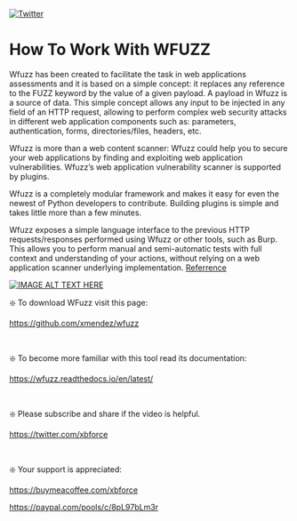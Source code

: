 [![Twitter](https://img.shields.io/twitter/url/https/twitter.com/xbforce.svg?style=social&label=Follow%20%40xbforce)](https://twitter.com/xbforce)

# How To Work With WFUZZ
Wfuzz has been created to facilitate the task in web applications assessments and it is based on a simple concept: it replaces any reference to the FUZZ keyword by the value of a given payload.
A payload in Wfuzz is a source of data.
This simple concept allows any input to be injected in any field of an HTTP request, allowing to perform complex web security attacks in different web application components such as: parameters, authentication, forms, directories/files, headers, etc.

Wfuzz is more than a web content scanner:
Wfuzz could help you to secure your web applications by finding and exploiting web application vulnerabilities. Wfuzz’s web application vulnerability scanner is supported by plugins.

Wfuzz is a completely modular framework and makes it easy for even the newest of Python developers to contribute. Building plugins is simple and takes little more than a few minutes.

Wfuzz exposes a simple language interface to the previous HTTP requests/responses performed using Wfuzz or other tools, such as Burp. This allows you to perform manual and semi-automatic tests with full context and understanding of your actions, without relying on a web application scanner underlying implementation. [Referrence](https://github.com/xmendez/wfuzz%E2%80%8B)

[![IMAGE ALT TEXT HERE](https://img.youtube.com/vi/gPfL1E-W82Q/0.jpg)](https://www.youtube.com/watch?v=gPfL1E-W82Q)


:sparkle: To download WFuzz visit this page:

https://github.com/xmendez/wfuzz​

<br />

:sparkle: To become more familiar with this tool read its documentation:

https://wfuzz.readthedocs.io/en/latest/​

<br />

:sparkle: Please subscribe and share if the video is helpful.

https://twitter.com/xbforce​

<br />

:sparkle: Your support is appreciated:

https://buymeacoffee.com/xbforce​

https://paypal.com/pools/c/8pL97bLm3r
